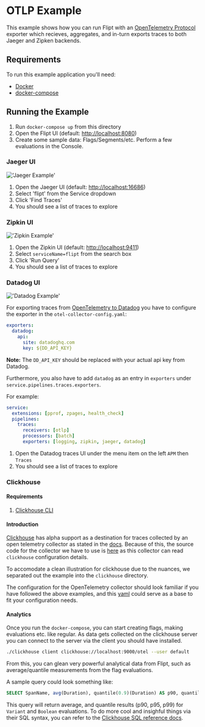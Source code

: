 # OTLP Example

This example shows how you can run Flipt with an [OpenTelemetry Protocol](https://opentelemetry.io/docs/reference/specification/protocol/) exporter which recieves, aggregates, and in-turn exports traces to both Jaeger and Zipken backends.

## Requirements

To run this example application you'll need:

* [Docker](https://docs.docker.com/install/)
* [docker-compose](https://docs.docker.com/compose/install/)

## Running the Example

1. Run `docker-compose up` from this directory
1. Open the Flipt UI (default: [http://localhost:8080](http://localhost:8080))
1. Create some sample data: Flags/Segments/etc. Perform a few evaluations in the Console.

### Jaeger UI

!['Jaeger Example'](../../images/jaeger.jpg)

1. Open the Jaeger UI (default: [http://localhost:16686](http://localhost:16686))
1. Select 'flipt' from the Service dropdown
1. Click 'Find Traces'
1. You should see a list of traces to explore

### Zipkin UI

!['Zipkin Example'](../../images/zipkin.png)

1. Open the Zipkin UI (default: [http://localhost:9411](http://localhost:9411))
1. Select `serviceName=flipt` from the search box
1. Click 'Run Query'
1. You should see a list of traces to explore

### Datadog UI

!['Datadog Example'](../../images/datadog.png)

For exporting traces from [OpenTelemetry to Datadog](https://docs.datadoghq.com/opentelemetry/otel_collector_datadog_exporter) you have to configure the exporter in the `otel-collector-config.yaml`:

```yaml
exporters:
  datadog:
    api:
      site: datadoghq.com
      key: ${DD_API_KEY}
```

**Note:** The `DD_API_KEY` should be replaced with your actual api key from Datadog.

Furthermore, you also have to add `datadog` as an entry in `exporters` under `service.pipelines.traces.exporters`.

For example:

```yaml
service:
  extensions: [pprof, zpages, health_check]
  pipelines:
    traces:
      receivers: [otlp]
      processors: [batch]
      exporters: [logging, zipkin, jaeger, datadog]
```

1. Open the Datadog traces UI under the menu item on the left `APM` then `Traces`
1. You should see a list of traces to explore

### Clickhouse

#### Requirements
1. [Clickhouse CLI](https://clickhouse.com/docs/en/install)

#### Introduction

[Clickhouse](https://clickhouse.com/) has alpha support as a destination for traces collected by an open telemetry collector as stated in the [docs](https://github.com/open-telemetry/opentelemetry-collector-contrib/blob/main/exporter/clickhouseexporter/README.md). Because of this, the source code for the collector we have to use is [here](https://github.com/open-telemetry/opentelemetry-collector-contrib) as this collector can read `clickhouse` configuration details.

To accomodate a clean illustration for clickhouse due to the nuances, we separated out the example into the `clickhouse` directory.

The configuration for the OpenTelemetry collector should look familiar if you have followed the above examples, and this [yaml](./clickhouse/otel-collector-config.yaml) could serve as a base to fit your configuration needs.

#### Analytics

Once you run the `docker-compose`, you can start creating flags, making evaluations etc. like regular. As data gets collected on the clickhouse server you can connect to the server via the client you should have installed.

```bash
./clickhouse client clickhouse://localhost:9000/otel --user default
```

From this, you can glean very powerful analytical data from Flipt, such as average/quantile measurements from the flag evaluations.

A sample query could look something like:

```sql
SELECT SpanName, avg(Duration), quantile(0.9)(Duration) AS p90, quantile(0.95)(Duration) AS p95, quantile(0.99)(Duration) AS p99 FROM otel_traces WHERE SpanName='flipt.evaluation.EvaluationService/Variant' OR SpanName='flipt.evaluation.EvaluationService/Boolean' GROUP BY SpanName
```

This query will return average, and quantile results (p90, p95, p99) for `Variant` and `Boolean` evaluations. To do more cool and insighful things via their SQL syntax, you can refer to the [Clickhouse SQL reference docs](https://clickhouse.com/docs/en/sql-reference).
